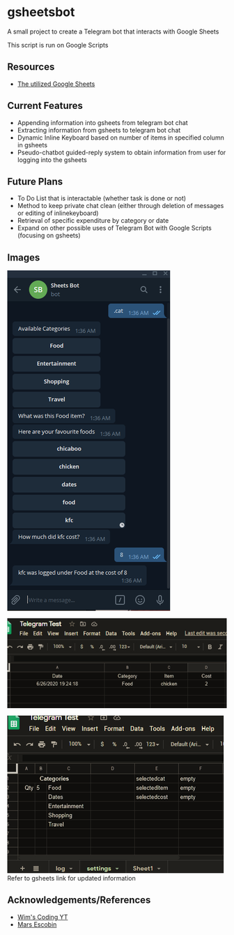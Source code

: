 # gsheetsbot
A small project to create a Telegram bot that interacts with Google Sheets

This script is run on Google Scripts

## Resources
* [The utilized Google Sheets](https://docs.google.com/spreadsheets/d/1aChvreatc2_in1ZPchH0TAJ1vdyH241BnxPNMLyJZbQ/edit?usp=sharing)

## Current Features
* Appending information into gsheets from telegram bot chat
* Extracting information from gsheets to telegram bot chat
* Dynamic Inline Keyboard based on number of items in specified column in gsheets
* Pseudo-chatbot guided-reply system to obtain information from user for logging into the gsheets 

## Future Plans
* To Do List that is interactable (whether task is done or not)
* Method to keep private chat clean (either through deletion of messages or editing of inlinekeyboard)
* Retrieval of specific expenditure by category or date
* Expand on other possible uses of Telegram Bot with Google Scripts (focusing on gsheets)

## Images
![Telegram Bot](/images/gsheetsbot.PNG) 

![gsheets](/images/gsheetssheets2.PNG) 

![gsheets](/images/gsheetssheets3.PNG) 
Refer to gsheets link for updated information

## Acknowledgements/References
* [Wim's Coding YT](https://www.youtube.com/watch?v=24EyItKfm50&t=2s&ab_channel=Wim%27sCodingSecrets)
* [Mars Escobin](https://medium.com/@chutzpah/telegram-inline-keyboards-using-google-app-script-f0a0550fde26)
